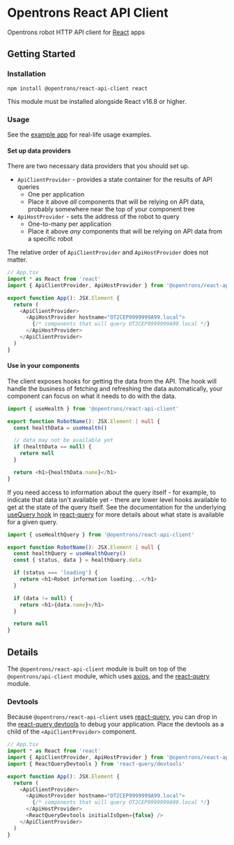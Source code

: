 # Opentrons React API Client

Opentrons robot HTTP API client for [React][] apps

[react]: https://reactjs.org/

## Getting Started

### Installation

```shell
npm install @opentrons/react-api-client react
```

This module must be installed alongside React v16.8 or higher.

### Usage

See the [example app][] for real-life usage examples.

[example app]: ../../example-app

#### Set up data providers

There are two necessary data providers that you should set up.

- `ApiClientProvider` - provides a state container for the results of API queries
  - One per application
  - Place it above _all_ components that will be relying on API data, probably somewhere near the top of your component tree
- `ApiHostProvider` - sets the address of the robot to query
  - One-to-many per application
  - Place it above _any_ components that will be relying on API data from a specific robot

The relative order of `ApiClientProvider` and `ApiHostProvider` does not matter.

```typescript
// App.tsx
import * as React from 'react'
import { ApiClientProvider, ApiHostProvider } from '@opentrons/react-api-client'

export function App(): JSX.Element {
  return (
    <ApiClientProvider>
      <ApiHostProvider hostname="OT2CEP9999999A99.local">
        {/* components that will query OT2CEP9999999A99.local */}
      </ApiHostProvider>
    </ApiClientProvider>
  )
}
```

#### Use in your components

The client exposes hooks for getting the data from the API. The hook will handle the business of fetching and refreshing the data automatically, your component can focus on what it needs to do with the data.

```typescript
import { useHealth } from '@opentrons/react-api-client'

export function RobotName(): JSX.Element | null {
  const healthData = useHealth()

  // data may not be available yet
  if (healthData == null) {
    return null
  }

  return <h1>{healthData.name}</h1>
}
```

If you need access to information about the query itself - for example, to indicate that data isn't available yet - there are lower level hooks available to get at the state of the query itself. See the documentation for the underlying [useQuery hook][] in [react-query][] for more details about what state is available for a given query.

```typescript
import { useHealthQuery } from '@opentrons/react-api-client'

export function RobotName(): JSX.Element | null {
  const healthQuery = useHealthQuery()
  const { status, data } = healthQuery.data

  if (status === 'loading') {
    return <h1>Robot information loading...</h1>
  }

  if (data != null) {
    return <h1>{data.name}</h1>
  }

  return null
}
```

[usequery hook]: https://react-query.tanstack.com/reference/useQuery
[react-query]: https://react-query.tanstack.com/overview

## Details

The `@opentrons/react-api-client` module is built on top of the `@opentrons/api-client` module, which uses [axios][], and the [react-query][] module.

[axios]: https://github.com/axios/axios

### Devtools

Because `@opentrons/react-api-client` uses [react-query][], you can drop in the [react-query devtools][] to debug your application. Place the devtools as a child of the `<ApiClientProvider>` component.

[react-query devtools]: https://react-query.tanstack.com/devtools

```typescript
// App.tsx
import * as React from 'react'
import { ApiClientProvider, ApiHostProvider } from '@opentrons/react-api-client'
import { ReactQueryDevtools } from 'react-query/devtools'

export function App(): JSX.Element {
  return (
    <ApiClientProvider>
      <ApiHostProvider hostname="OT2CEP9999999A99.local">
        {/* components that will query OT2CEP9999999A99.local */}
      </ApiHostProvider>
      <ReactQueryDevtools initialIsOpen={false} />
    </ApiClientProvider>
  )
}
```

